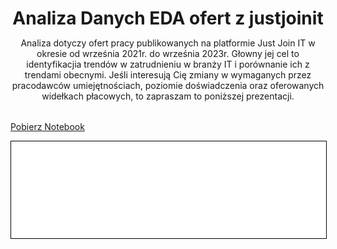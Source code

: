 <header style="margin-bottom: 2rem">
    <h1 style="margin-bottom: 0">Analiza Danych EDA ofert z justjoinit</h1>
    <p>Analiza dotyczy ofert pracy publikowanych na platformie Just Join IT w okresie od września 2021r. do września 2023r. Głowny jej cel to identyfikacjia trendów w zatrudnieniu w branży IT i porównanie ich z trendami obecnymi. Jeśli interesują Cię zmiany w wymaganych przez pracodawców umiejętnościach, poziomie doświadczenia oraz oferowanych widełkach płacowych, to zapraszam to poniższej prezentacji.</p>
</header>

<a href="eda_old_data_justjoinit.ipynb" class="md-button md-button--primary">Pobierz Notebook</a>

<iframe
    id="content"
    src="eda_old_data_justjoinit.html"
    width="100%"
    style="border:1px solid black; overflow:hidden; padding-bottom: 5px;"
></iframe>

<script>
function resizeIframeToFitContent(iframe) {
    iframe.style.height = (iframe.contentWindow.document.documentElement.scrollHeight + 50) + "px";
    iframe.contentDocument.body.style["overflow"] = 'hidden';
}
window.addEventListener('load', function() {
    var iframe = document.getElementById('content');
    resizeIframeToFitContent(iframe);
});
window.addEventListener('resize', function() {
    var iframe = document.getElementById('content');
    resizeIframeToFitContent(iframe);
});
</script>
